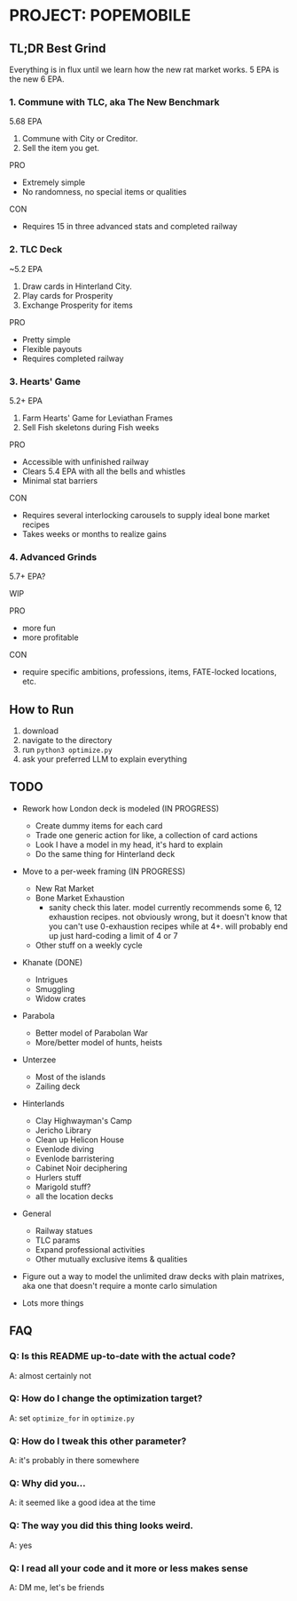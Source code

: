 
# PROJECT: POPEMOBILE

## TL;DR Best Grind

Everything is in flux until we learn how the new rat market works. 5 EPA is the new 6 EPA.

### 1. Commune with TLC, aka The New Benchmark

5.68 EPA

1. Commune with City or Creditor.
1. Sell the item you get.

PRO
* Extremely simple
* No randomness, no special items or qualities

CON
* Requires 15 in three advanced stats and completed railway

### 2. TLC Deck

~5.2 EPA

1. Draw cards in Hinterland City.
2. Play cards for Prosperity
3. Exchange Prosperity for items

PRO
* Pretty simple
* Flexible payouts
* Requires completed railway


### 3. Hearts' Game

5.2+ EPA

1. Farm Hearts' Game for Leviathan Frames
3. Sell Fish skeletons during Fish weeks

PRO
* Accessible with unfinished railway
* Clears 5.4 EPA with all the bells and whistles
* Minimal stat barriers

CON
* Requires several interlocking carousels to supply ideal bone market recipes
* Takes weeks or months to realize gains


### 4. Advanced Grinds

5.7+ EPA?

WIP

PRO
* more fun
* more profitable

CON
* require specific ambitions, professions, items, FATE-locked locations, etc.

## How to Run
1. download
2. navigate to the directory
3. run `python3 optimize.py`
4. ask your preferred LLM to explain everything

## TODO

* Rework how London deck is modeled (IN PROGRESS)
    * Create dummy items for each card
    * Trade one generic action for like, a collection of card actions
    * Look I have a model in my head, it's hard to explain
    * Do the same thing for Hinterland deck

* Move to a per-week framing (IN PROGRESS)
    * New Rat Market
    * Bone Market Exhaustion
        * sanity check this later. model currently recommends some 6, 12 exhaustion recipes. not obviously wrong, but it doesn't know that you can't use 0-exhaustion recipes while at 4+. will probably end up just hard-coding a limit of 4 or 7
    * Other stuff on a weekly cycle

* Khanate (DONE)
    * Intrigues
    * Smuggling
    * Widow crates

* Parabola
    * Better model of Parabolan War
    * More/better model of hunts, heists

* Unterzee
    * Most of the islands
    * Zailing deck

* Hinterlands
    * Clay Highwayman's Camp
    * Jericho Library
    * Clean up Helicon House
    * Evenlode diving
    * Evenlode barristering
    * Cabinet Noir deciphering
    * Hurlers stuff
    * Marigold stuff?
    * all the location decks

* General
    * Railway statues
    * TLC params
    * Expand professional activities
    * Other mutually exclusive items & qualities

* Figure out a way to model the unlimited draw decks with plain matrixes, aka one that doesn't require a monte carlo simulation

* Lots more things

## FAQ
### Q: Is this README up-to-date with the actual code?

A: almost certainly not

### Q: How do I change the optimization target?

A: set `optimize_for` in `optimize.py`

### Q: How do I tweak this other parameter?

A: it's probably in there somewhere

### Q: Why did you...

A: it seemed like a good idea at the time

### Q: The way you did this thing looks weird.

A: yes

### Q: I read all your code and it more or less makes sense

A: DM me, let's be friends